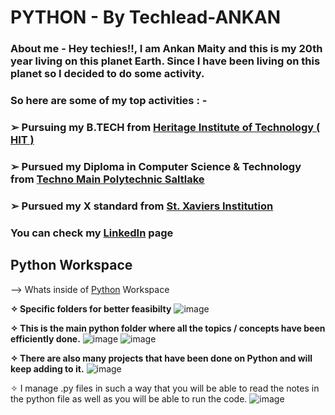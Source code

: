 # **PYTHON - By Techlead-ANKAN**
### About me - Hey techies!!, I am Ankan Maity and this is my 20th year living on this planet Earth. Since I have been living on this planet so I decided to do some activity.
###           So here are some of my top activities : -
###            ➢ Pursuing my B.TECH from [Heritage Institute of Technology ( HIT )](https://www.heritageit.edu/)
###            ➢ Pursued my Diploma in Computer Science & Technology from [Techno Main Polytechnic Saltlake](http://www.tipolytechnic.org/index)
###            ➢ Pursued my X standard from [St. Xaviers Institution](http://sxipanihati.org/)
### You can check my [LinkedIn](https://www.linkedin.com/in/ankan-maity-05926a228/) page





## **Python Workspace**

--> Whats inside of [Python](https://github.com/Techlead-ANKAN/PYTHON.git) Workspace

 **✧ Specific folders for better feasibilty**
![image](https://github.com/Techlead-ANKAN/PYTHON/assets/97699244/c3f8f8e3-bd45-4610-a07a-add4fb017f1e)

**✧ This is the main python folder where all the topics / concepts have been efficiently done.**
![image](https://github.com/Techlead-ANKAN/PYTHON/assets/97699244/97bf87ea-2edf-4e0c-ab29-83a14f160c95)
![image](https://github.com/Techlead-ANKAN/PYTHON/assets/97699244/2f8e5988-3195-4a3e-b162-676ca8af356f)


**✧ There are also many projects that have been done on Python and will keep adding to it.**
![image](https://github.com/Techlead-ANKAN/PYTHON/assets/97699244/758d2f5f-12a0-4140-8477-1ecf3fe5c757)

✧ I manage .py files in such a way that you will be able to read the notes in the python file as well as you will be able to run the code.
![image](https://github.com/Techlead-ANKAN/PYTHON/assets/97699244/71e6d3e2-845a-4db8-a303-08fc22e3b64d)

